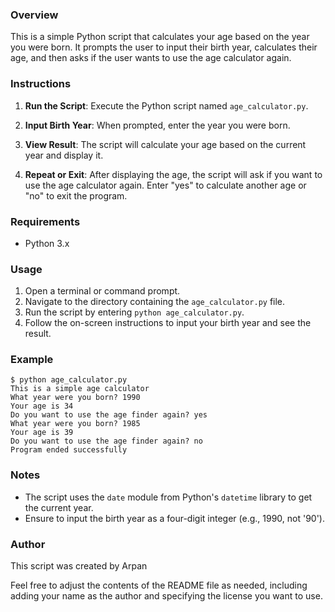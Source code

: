 ### Overview
This is a simple Python script that calculates your age based on the year you were born. It prompts the user to input their birth year, calculates their age, and then asks if the user wants to use the age calculator again.

### Instructions
1. **Run the Script**: Execute the Python script named `age_calculator.py`.

2. **Input Birth Year**: When prompted, enter the year you were born.

3. **View Result**: The script will calculate your age based on the current year and display it.

4. **Repeat or Exit**: After displaying the age, the script will ask if you want to use the age calculator again. Enter "yes" to calculate another age or "no" to exit the program.

### Requirements
- Python 3.x

### Usage
1. Open a terminal or command prompt.
2. Navigate to the directory containing the `age_calculator.py` file.
3. Run the script by entering `python age_calculator.py`.
4. Follow the on-screen instructions to input your birth year and see the result.

### Example
```
$ python age_calculator.py
This is a simple age calculator
What year were you born? 1990
Your age is 34
Do you want to use the age finder again? yes
What year were you born? 1985
Your age is 39
Do you want to use the age finder again? no
Program ended successfully
```

### Notes
- The script uses the `date` module from Python's `datetime` library to get the current year.
- Ensure to input the birth year as a four-digit integer (e.g., 1990, not '90').

### Author
This script was created by Arpan

Feel free to adjust the contents of the README file as needed, including adding your name as the author and specifying the license you want to use.

